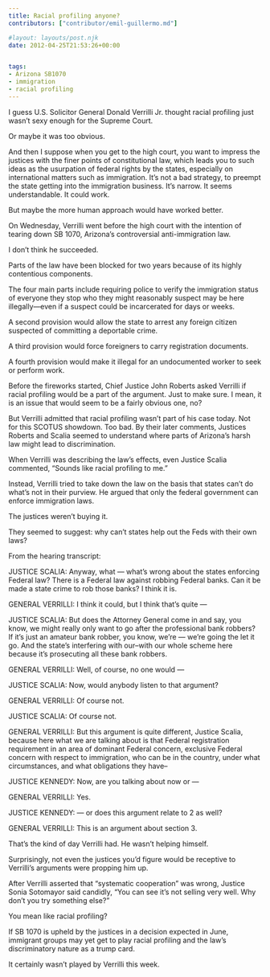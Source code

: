 ```yaml
---
title: Racial profiling anyone?
contributors: ["contributor/emil-guillermo.md"]

#layout: layouts/post.njk
date: 2012-04-25T21:53:26+00:00


tags:
- Arizona SB1070
- immigration
- racial profiling
---
```


I guess U.S. Solicitor General Donald Verrilli Jr. thought racial profiling just wasn’t sexy enough for the Supreme Court.

Or maybe it was too obvious.

And then I suppose when you get to the high court, you want to impress the justices with the finer points of constitutional law, which leads you to such ideas as the usurpation of federal rights by the states, especially on international matters such as immigration. It’s not a bad strategy, to preempt the state getting into the immigration business. It’s narrow. It seems understandable. It could work.

But maybe the more human approach would have worked better.

On Wednesday, Verrilli went before the high court with the intention of tearing down SB 1070, Arizona’s controversial anti-immigration law.

I don’t think he succeeded.

Parts of the law have been blocked for two years because of its highly contentious components.

The four main parts include requiring police to verify the immigration status of everyone they stop who they might reasonably suspect may be here illegally—even if a suspect could be incarcerated for days or weeks.

A second provision would allow the state to arrest any foreign citizen suspected of committing a deportable crime.

A third provision would force foreigners to carry registration documents.

A fourth provision would make it illegal for an undocumented worker to seek or perform work.

Before the fireworks started, Chief Justice John Roberts asked Verrilli if racial profiling would be a part of the argument. Just to make sure. I mean, it is an issue that would seem to be a fairly obvious one, no?

But Verrilli admitted that racial profiling wasn’t part of his case today. Not for this SCOTUS showdown. Too bad. By their later comments, Justices Roberts and Scalia seemed to understand where parts of Arizona’s harsh law might lead to discrimination.

When Verrilli was describing the law’s effects, even Justice Scalia commented, “Sounds like racial profiling to me.”

Instead, Verrilli tried to take down the law on the basis that states can’t do what’s not in their purview. He argued that only the federal government can enforce immigration laws.

The justices weren’t buying it.

They seemed to suggest: why can’t states help out the Feds with their own laws?

From the hearing transcript:

JUSTICE SCALIA: Anyway, what — what’s wrong about the states enforcing Federal law? There is a Federal law against robbing Federal banks. Can it be made a state crime to rob those banks? I think it is.

GENERAL VERRILLI: I think it could, but I think that’s quite —

JUSTICE SCALIA: But does the Attorney General come in and say, you know, we might really only want to go after the professional bank robbers? If it’s just an amateur bank robber, you know, we’re — we’re going the let it go. And the state’s interfering with our–with our whole scheme here because it’s prosecuting all these bank robbers.

GENERAL VERRILLI: Well, of course, no one would —

JUSTICE SCALIA: Now, would anybody listen to that argument?

GENERAL VERRILLI: Of course not.

JUSTICE SCALIA: Of course not.

GENERAL VERRILLI: But this argument is quite different, Justice Scalia, because here what we are talking about is that Federal registration requirement in an area of dominant Federal concern, exclusive Federal concern with respect to immigration, who can be in the country, under what circumstances, and what obligations they have–

JUSTICE KENNEDY: Now, are you talking about now or —

GENERAL VERRILLI: Yes.

JUSTICE KENNEDY: — or does this argument relate to 2 as well?

GENERAL VERRILLI: This is an argument about section 3.

That’s the kind of day Verrilli had. He wasn’t helping himself.

Surprisingly, not even the justices you’d figure would be receptive to Verrilli’s arguments were propping him up.

After Verrilli asserted that “systematic cooperation” was wrong, Justice Sonia Sotomayor said candidly, “You can see it’s not selling very well. Why don’t you try something else?”

You mean like racial profiling?

If SB 1070 is upheld by the justices in a decision expected in June, immigrant groups may yet get to play racial profiling and the law’s discriminatory nature as a trump card.

It certainly wasn’t played by Verrilli this week.

